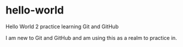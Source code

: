 # hello-world
Hello World 2 practice learning Git and GitHub

I am new to Git and GitHub and am using this as a realm to practice in.
